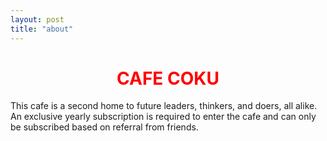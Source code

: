 ```yaml
---
layout: post
title: "about"
---
```


<h1 align="center"><span>
<span style="color:red">CAFE COKU</span> 
</h1>

This cafe is a second home to future leaders, thinkers, and doers, all alike. An exclusive yearly subscription is required to enter the cafe and can only be subscribed based on referral from friends.






